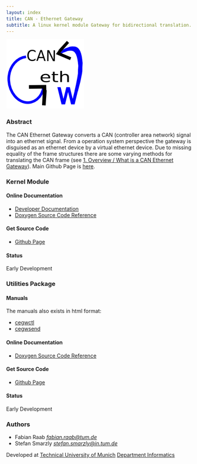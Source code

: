 ```yaml
---
layout: index
title: CAN - Ethernet Gateway
subtitle: A linux kernel module Gateway for bidirectional translation.
---
```


![Logo](CAN-eth-GW-middle.png)

### Abstract

The CAN Ethernet Gateway converts a CAN (controller area network) signal into an ethernet signal. From a operation system perspective the gateway is disguised as an ethernet device by a virtual ethernet device. Due to missing equality of the frame structures there are some varying methods for translating the CAN frame (see [1. Overview / What is a CAN Ethernet Gateway](http://can-eth-gw.github.io/module/doc/developer/#chap1 "1. Overview / What is a CAN Ethernet Gateway")). Main Github Page is [here](https://github.com/can-eth-gw "Main Github Page").

### Kernel Module

#### Online Documentation

  + [Developer Documentation](http://can-eth-gw.github.io/module/doc/developer/ "Developer Documentation")
  + [Doxygen Source Code Reference](http://can-eth-gw.github.io/module/doxygen/ "Doxygen Source Code Reference")
  
#### Get Source Code

  + [Github Page](https://github.com/can-eth-gw/can_eth_gw "Github Page")

#### Status

Early Development

### Utilities Package

#### Manuals

The manuals also exists in html format:

  +  [cegwctl](http://can-eth-gw.github.io/man/cegwctl/ "cegwctl")
  +  [cegwsend](http://can-eth-gw.github.io/man/cegwsend/ "cegwsend")
  
#### Online Documentation

  + [Doxygen Source Code Reference](http://can-eth-gw.github.io/util/doxygen/ "Doxygen Source Code Reference")
  
#### Get Source Code

  + [Github Page](https://github.com/can-eth-gw/can-eth-gw-utils "Github Page")

#### Status

Early Development
  
### Authors

   + Fabian Raab _<fabian.raab@tum.de>_
   + Stefan Smarzly _<stefan.smarzly@in.tum.de>_

Developed at [Technical University of Munich](http://tum.edu "TUM") [Department Informatics](http://cs.tum.edu "Informatics")